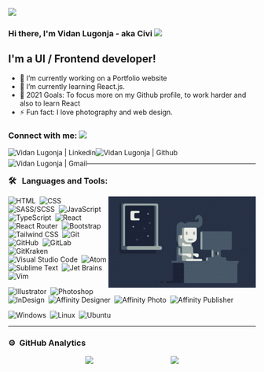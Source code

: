 [![](https://github.com/saadeghi/saadeghi/blob/master/dino.gif)](#)

### Hi there, I'm Vidan Lugonja - aka Civi <img src="https://github.com/blackcater/blackcater/raw/master/images/Hi.gif" height="32" />

## I'm a UI / Frontend developer!

- 🔭 I’m currently working on a Portfolio website
- 🌱 I’m currently learning React.js.
- 🥅 2021 Goals: To focus more on my Github profile, to work harder and also to learn React
- ⚡ Fun fact: I love photography and web design.

### Connect with me: <img src="https://media.giphy.com/media/LnQjpWaON8nhr21vNW/giphy.gif" height="32">

[<img align="left" alt="Vidan Lugonja | Linkedin" height="22px" src="https://cdn.jsdelivr.net/npm/simple-icons@v3/icons/linkedin.svg" />][linkedin]
[<img align="left" alt="Vidan Lugonja | Github" height="22px" src="https://cdn.jsdelivr.net/npm/simple-icons@v3/icons/github.svg" />][github]
[<img align="left" alt="Vidan Lugonja | Gmail" height="22px" src="https://cdn.jsdelivr.net/npm/simple-icons@v3/icons/gmail.svg" />][gmail]

<br />

---

### 🛠 &nbsp; Languages and Tools:

<img alt="Night Coding" src="https://raw.githubusercontent.com/LVidan/LVidan/main/Night-Coding.gif" align="right"/>

![HTML](https://img.shields.io/badge/-HTML-fff?style=flat&logo=HTML5)&nbsp;
![CSS](https://img.shields.io/badge/-CSS-fff?style=flat&logo=CSS3&logoColor=1572B6)&nbsp;
![SASS/SCSS](https://img.shields.io/badge/-SASS-fff?style=flat&logo=sass)&nbsp;
![JavaScript](https://img.shields.io/badge/-JavaScript-fff?style=flat&logo=javascript&logoColor=F7DF1E)&nbsp;
![TypeScript](https://img.shields.io/badge/-TypeScript-fff?style=flat&logo=typescript&logoColor=2F74C0)&nbsp;
![React](https://img.shields.io/badge/-React-fff?style=flat&logo=react)&nbsp;
![React Router](https://img.shields.io/badge/-React%20Router-fff?style=flat&logo=react-router)&nbsp;
![Bootstrap](https://img.shields.io/badge/-Bootstrap-fff?style=flat&logo=bootstrap&logoColor=563D7C)&nbsp;
![Tailwind CSS](https://img.shields.io/badge/-Tailwind-fff?style=flat&logo=tailwind-css)&nbsp;
![Git](https://img.shields.io/badge/-Git-fff?style=flat&logo=git)&nbsp;
![GitHub](https://img.shields.io/badge/-GitHub-fff?style=flat&logo=github&logoColor=24292E)&nbsp;
![GitLab](https://img.shields.io/badge/-GitLab-fff?style=flat&logo=gitlab)&nbsp;
![GitKraken](https://img.shields.io/badge/-Git%20Kraken-fff?style=flat&logo=gitkraken&logoColor=179287)&nbsp;
![Visual Studio Code](https://img.shields.io/badge/-Visual%20Studio%20Code-fff?style=flat&logo=visual-studio-code&logoColor=007ACC)&nbsp;
![Atom](https://img.shields.io/badge/-Atom-fff?style=flat&logo=ATOM&logoColor=5FB57D)&nbsp;
![Sublime Text](https://img.shields.io/badge/-Sublime%20Text-fff?style=flat&logo=sublime-text&logoColor=FF9800)&nbsp;
![Jet Brains](https://img.shields.io/badge/-Jet%20Brains-fff?style=flat&logo=jetbrains&logoColor=555)&nbsp;
![Vim](https://img.shields.io/badge/-Vim-fff?style=flat&logo=vim&logoColor=019733)&nbsp;

![Illustrator](https://img.shields.io/badge/-Illustrator-fff?style=flat&logo=adobe-illustrator&logoColor=FF9A00)&nbsp;
![Photoshop](https://img.shields.io/badge/-Photoshop-fff?style=flat&logo=adobe-photoshop)&nbsp;
![InDesign](https://img.shields.io/badge/-InDesign-fff?style=flat&logo=adobe-indesign)&nbsp;
![Affinity Designer](https://img.shields.io/badge/-Affinity%20Designer-fff?style=flat&logo=affinity-designer&logoColor=1B72BE)&nbsp;
![Affinity Photo](https://img.shields.io/badge/-Affinity%20Photo-fff?style=flat&logo=affinity-photo&logoColor=7E4DD2)&nbsp;
![Affinity Publisher](https://img.shields.io/badge/-Affinity%20Publisher-fff?style=flat&logo=affinity-publisher&logoColor=C9284D)&nbsp;

![Windows](https://img.shields.io/badge/-Windows-fff?style=flat&logo=windows&logoColor=0078D6)&nbsp;
![Linux](https://img.shields.io/badge/-Linux-fff?style=flat&logo=linux&logoColor=000)&nbsp;
![Ubuntu](https://img.shields.io/badge/-Ubuntu-fff?style=flat&logo=ubuntu&logoColor=E95420)&nbsp;

---

### ⚙️ &nbsp;GitHub Analytics

<div align="left" style="display: flex; align-items: end; justify-content: space-evenly;">
  <img mxa-width="100%" src="https://github-readme-stats-eight-theta.vercel.app/api/top-langs/?username=LVidan&langs_count=8&theme=nord"/>
  <img mxa-width="100%" src="https://github-readme-stats-eight-theta.vercel.app/api?username=LVidan&show_icons=true&theme=nord&include_all_commits=true&count_private=true"/>
</div>

[linkedin]: https://www.linkedin.com/in/vidan-lugonja-8036b2166
[github]: https://github.com/LVidan
[gmail]: mailto:vidan.lugonja@gmail.com
